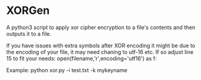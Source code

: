 # XORGen
A python3 script to apply xor cipher encryption to a file's contents and then outputs it to a file.

If you have issues with extra symbols after XOR encoding it might be due to the encoding of your file, it may need chaning to utf-16 etc.
If so adjust line 15 to fit your needs:
open(filename,'r',encoding='utf16') as f:

Example:
python xor.py -i test.txt -k mykeyname

